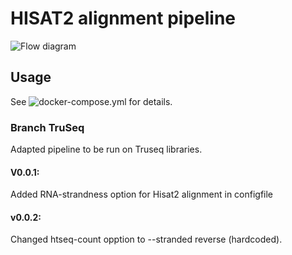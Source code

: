 # HISAT2 alignment pipeline

![Flow diagram](./docs/rulegraph.svg )

## Usage

See ![`docker-compose.yml`](./docker-compose.yml) for details.

### Branch TruSeq

Adapted pipeline to be run on Truseq libraries.

#### V0.0.1:
Added RNA-strandness option for Hisat2 alignment in configfile

#### v0.0.2:
Changed htseq-count opption to --stranded reverse (hardcoded).
